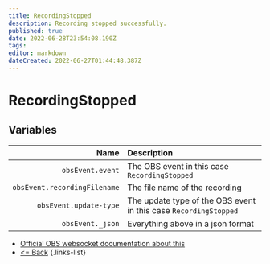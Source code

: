 ```yaml
---
title: RecordingStopped
description: Recording stopped successfully.
published: true
date: 2022-06-28T23:54:08.190Z
tags: 
editor: markdown
dateCreated: 2022-06-27T01:44:48.387Z
---
```


# RecordingStopped

## Variables

Name | Description
----:|:------------
| `obsEvent.event` | The OBS event in this case `RecordingStopped`
| `obsEvent.recordingFilename` | The file name of the recording |
| `obsEvent.update-type` | The update type of the OBS event in this case `RecordingStopped`
| `obsEvent._json` | Everything above in a json format

* [Official OBS websocket documentation about this](https://github.com/obsproject/obs-websocket/blob/4.x-current/docs/generated/protocol.md#recordingstopped)
* [<= Back](/en/Integrations/OBS/Events)
{.links-list}